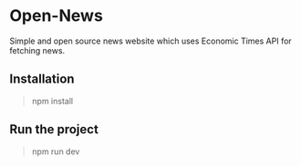 # Open-News
Simple and open source news website which uses Economic Times API for fetching news. 

## Installation
> npm install

## Run the project
> npm run dev
